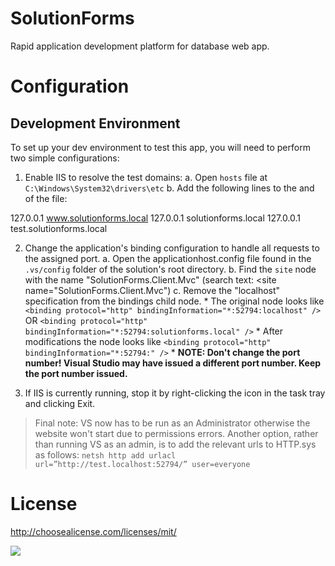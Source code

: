 # SolutionForms
Rapid application development platform for database web app.

# Configuration
## Development Environment
To set up your dev environment to test this app, you will need to perform two simple configurations:

1. Enable IIS to resolve the test domains:
	a. Open `hosts` file at `C:\Windows\System32\drivers\etc`
	b. Add the following lines to the and of the file:

127.0.0.1		www.solutionforms.local
127.0.0.1		solutionforms.local
127.0.0.1		test.solutionforms.local

2. Change the application's binding configuration to handle all requests to the assigned port.
	a. Open the applicationhost.config file found in the `.vs/config` folder of the solution's root directory.
	b. Find the `site` node with the name "SolutionForms.Client.Mvc" (search text: <site name="SolutionForms.Client.Mvc")
	c. Remove the "localhost" specification from the bindings child node. 
		* The original node looks like `<binding protocol="http" bindingInformation="*:52794:localhost" />` OR `<binding protocol="http" bindingInformation="*:52794:solutionforms.local" />`
		* After modifications the node looks like `<binding protocol="http" bindingInformation="*:52794:" />`
		* **NOTE: Don't change the port number! Visual Studio may have issued a different port number. Keep the port number issued.**
		
3. If IIS is currently running, stop it by right-clicking the icon in the task tray and clicking Exit.

> Final note: VS now has to be run as an Administrator otherwise the website won't start due to permissions errors.
>	Another option, rather than running VS as an admin, is to add the relevant urls to HTTP.sys as follows:
>	`netsh http add urlacl url=”http://test.localhost:52794/” user=everyone`

# License
http://choosealicense.com/licenses/mit/

![](http://ravendb.net/Content/images/badges/badge2.png)
